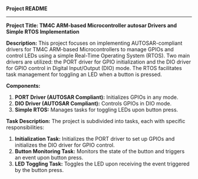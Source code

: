 **Project README**

---

**Project Title: TM4C ARM-based Microcontroller autosar Drivers and Simple RTOS Implementation**

**Description:**
This project focuses on implementing AUTOSAR-compliant drivers for TM4C ARM-based Microcontrollers to manage GPIOs and control LEDs using a simple Real-Time Operating System (RTOS). Two main drivers are utilized: the PORT driver for GPIO initialization and the DIO driver for GPIO control in Digital Input/Output (DIO) mode. The RTOS facilitates task management for toggling an LED when a button is pressed.

**Components:**
1. **PORT Driver (AUTOSAR Compliant):** Initializes GPIOs in any mode.
2. **DIO Driver (AUTOSAR Compliant):** Controls GPIOs in DIO mode.
3. **Simple RTOS:** Manages tasks for toggling LEDs upon button press.

**Task Description:**
The project is subdivided into tasks, each with specific responsibilities:
1. **Initialization Task:** Initializes the PORT driver to set up GPIOs and initializes the DIO driver for GPIO control.
2. **Button Monitoring Task:** Monitors the state of the button and triggers an event upon button press.
3. **LED Toggling Task:** Toggles the LED upon receiving the event triggered by the button press.


